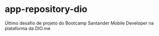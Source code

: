 # app-repository-dio
Último desafio de projeto do Bootcamp Santander Mobile Developer na plataforma da DIO.me
